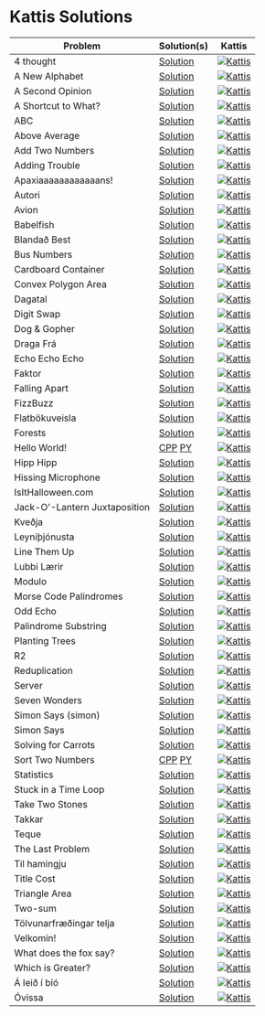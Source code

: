 # Kattis Solutions


| Problem | Solution(s) | Kattis |
| --------------------- | ---------------------- | --------------- |
| 4 thought | [Solution](./solutions/4thought.py) | [![Kattis](kattis_logo.png)](https://open.kattis.com/problems/4thought) |
| A New Alphabet | [Solution](./solutions/anewalphabet.cpp) | [![Kattis](kattis_logo.png)](https://open.kattis.com/problems/anewalphabet) |
| A Second Opinion | [Solution](./solutions/asecondopinion.py) | [![Kattis](kattis_logo.png)](https://open.kattis.com/problems/secondopinion) |
| A Shortcut to What? | [Solution](./solutions/ashortcuttowhat.py) | [![Kattis](kattis_logo.png)](https://open.kattis.com/problems/shortcuttowhat) |
| ABC | [Solution](./solutions/abc.py) | [![Kattis](kattis_logo.png)](https://open.kattis.com/problems/abc) |
| Above Average | [Solution](./solutions/aboveaverage.cpp) | [![Kattis](kattis_logo.png)](https://open.kattis.com/problems/aboveaverage) |
| Add Two Numbers | [Solution](./solutions/addtwonumbers.cpp) | [![Kattis](kattis_logo.png)](https://open.kattis.com/problems/addtwonumbers) |
| Adding Trouble | [Solution](./solutions/addingtrouble.py) | [![Kattis](kattis_logo.png)](https://open.kattis.com/problems/addingtrouble) |
| Apaxiaaaaaaaaaaaans! | [Solution](./solutions/apaxiaaaaaaaaaaaans.cpp) | [![Kattis](kattis_logo.png)](https://open.kattis.com/problems/apaxiaaans) |
| Autori | [Solution](./solutions/autori.py) | [![Kattis](kattis_logo.png)](https://open.kattis.com/problems/autori) |
| Avion | [Solution](./solutions/avion.cpp) | [![Kattis](kattis_logo.png)](https://open.kattis.com/problems/avion) |
| Babelfish | [Solution](./solutions/babelfish.cpp) | [![Kattis](kattis_logo.png)](https://open.kattis.com/problems/babelfish) |
| Blandað Best | [Solution](./solutions/blandadbest.py) | [![Kattis](kattis_logo.png)](https://open.kattis.com/problems/blandadbest) |
| Bus Numbers | [Solution](./solutions/busnumbers2.py) | [![Kattis](kattis_logo.png)](https://open.kattis.com/problems/busnumbers2) |
| Cardboard Container | [Solution](./solutions/cardboardcontainer.cpp) | [![Kattis](kattis_logo.png)](https://open.kattis.com/problems/cardboardcontainer) |
| Convex Polygon Area | [Solution](./solutions/convexpolygonarea/) | [![Kattis](kattis_logo.png)](https://open.kattis.com/problems/convexpolygonarea) |
| Dagatal | [Solution](./solutions/dagatal.py) | [![Kattis](kattis_logo.png)](https://open.kattis.com/problems/dagatal) |
| Digit Swap | [Solution](./solutions/digitswap.cpp) | [![Kattis](kattis_logo.png)](https://open.kattis.com/problems/digitswap) |
| Dog & Gopher | [Solution](./solutions/doggopher.cpp) | [![Kattis](kattis_logo.png)](https://open.kattis.com/problems/doggopher) |
| Draga Frá | [Solution](./solutions/dragafra.py) | [![Kattis](kattis_logo.png)](https://open.kattis.com/problems/dragafra) |
| Echo Echo Echo | [Solution](./solutions/echoechoecho.cpp) | [![Kattis](kattis_logo.png)](https://open.kattis.com/problems/echoechoecho) |
| Faktor | [Solution](./solutions/faktor.cpp) | [![Kattis](kattis_logo.png)](https://open.kattis.com/problems/faktor) |
| Falling Apart | [Solution](./solutions/fallingapart.cpp) | [![Kattis](kattis_logo.png)](https://open.kattis.com/problems/fallingapart) |
| FizzBuzz | [Solution](./solutions/fizzbuzz.cpp) | [![Kattis](kattis_logo.png)](https://open.kattis.com/problems/fizzbuzz) |
| Flatbökuveisla | [Solution](./solutions/flatbokuveisla.py) | [![Kattis](kattis_logo.png)](https://open.kattis.com/problems/flatbokuveisla) |
| Forests | [Solution](./solutions/forests.cpp) | [![Kattis](kattis_logo.png)](https://open.kattis.com/problems/forests) |
| Hello World! | [CPP](./solutions/helloworld.cpp) [PY](./solutions/helloworld.py) | [![Kattis](kattis_logo.png)](https://open.kattis.com/problems/hello) |
| Hipp Hipp | [Solution](./solutions/hipphipp.py) | [![Kattis](kattis_logo.png)](https://open.kattis.com/problems/hipphipp) |
| Hissing Microphone | [Solution](./solutions/hissingmicrophone.cpp) | [![Kattis](kattis_logo.png)](https://open.kattis.com/problems/hissingmicrophone) |
| IsItHalloween.com | [Solution](./solutions/isithalloween.py) | [![Kattis](kattis_logo.png)](https://open.kattis.com/problems/isithalloween) |
| Jack-O'-Lantern Juxtaposition | [Solution](./solutions/jackolanternjuxtaposition.cpp) | [![Kattis](kattis_logo.png)](https://open.kattis.com/problems/jackolanternjuxtaposition) |
| Kveðja | [Solution](./solutions/kvedja.py) | [![Kattis](kattis_logo.png)](https://open.kattis.com/problems/kvedja) |
| Leyniþjónusta | [Solution](./solutions/leynithjonusta.py) | [![Kattis](kattis_logo.png)](https://open.kattis.com/problems/leynithjonusta) |
| Line Them Up | [Solution](./solutions/lineup.cpp) | [![Kattis](kattis_logo.png)](https://open.kattis.com/problems/lineup) |
| Lubbi Lærir | [Solution](./solutions/lubbilaerir.py) | [![Kattis](kattis_logo.png)](https://open.kattis.com/problems/lubbilaerir) |
| Modulo | [Solution](./solutions/modulo.cpp) | [![Kattis](kattis_logo.png)](https://open.kattis.com/problems/modulo) |
| Morse Code Palindromes | [Solution](./solutions/morsecodepalindromes.cpp) | [![Kattis](kattis_logo.png)](https://open.kattis.com/problems/morsecodepalindromes) |
| Odd Echo | [Solution](./solutions/oddecho.cpp) | [![Kattis](kattis_logo.png)](https://open.kattis.com/problems/oddecho) |
| Palindrome Substring | [Solution](./solutions/palindromesubstring.cpp) | [![Kattis](kattis_logo.png)](https://open.kattis.com/problems/palindromesubstring) |
| Planting Trees | [Solution](./solutions/plantingtrees.cpp) | [![Kattis](kattis_logo.png)](https://open.kattis.com/problems/plantingtrees) |
| R2 | [Solution](./solutions/r2.cpp) | [![Kattis](kattis_logo.png)](https://open.kattis.com/problems/r2) |
| Reduplication | [Solution](./solutions/reduplikation.py) | [![Kattis](kattis_logo.png)](https://open.kattis.com/problems/reduplikation) |
| Server | [Solution](./solutions/server.cpp) | [![Kattis](kattis_logo.png)](https://open.kattis.com/problems/server) |
| Seven Wonders | [Solution](./solutions/sevenwonders.cpp) | [![Kattis](kattis_logo.png)](https://open.kattis.com/problems/sevenwonders) |
| Simon Says (simon) | [Solution](./solutions/simon.cpp) | [![Kattis](kattis_logo.png)](https://open.kattis.com/problems/simon) |
| Simon Says | [Solution](./solutions/simonsays.cpp) | [![Kattis](kattis_logo.png)](https://open.kattis.com/problems/simonsays) |
| Solving for Carrots | [Solution](./solutions/carrots.cpp) | [![Kattis](kattis_logo.png)](https://open.kattis.com/problems/carrots) |
| Sort Two Numbers | [CPP](./solutions/sorttwonumbers.cpp) [PY](./solutions/sorttwonumbers.py) | [![Kattis](kattis_logo.png)](https://open.kattis.com/problems/sorttwonumbers) |
| Statistics | [Solution](./solutions/statistics.py) | [![Kattis](kattis_logo.png)](https://open.kattis.com/problems/statistics) |
| Stuck in a Time Loop | [Solution](./solutions/timeloop.cpp) | [![Kattis](kattis_logo.png)](https://open.kattis.com/problems/timeloop) |
| Take Two Stones | [Solution](./solutions/twostones.cpp) | [![Kattis](kattis_logo.png)](https://open.kattis.com/problems/twostones) |
| Takkar | [Solution](./solutions/takkar.py) | [![Kattis](kattis_logo.png)](https://open.kattis.com/problems/takkar) |
| Teque | [Solution](./solutions/teque.cpp) | [![Kattis](kattis_logo.png)](https://open.kattis.com/problems/teque) |
| The Last Problem | [Solution](./solutions/thelastproblem.cpp) | [![Kattis](kattis_logo.png)](https://open.kattis.com/problems/thelastproblem) |
| Til hamingju | [Solution](./solutions/tilhamingju.py) | [![Kattis](kattis_logo.png)](https://open.kattis.com/problems/tilhamingju) |
| Title Cost | [Solution](./solutions/titlecost.py) | [![Kattis](kattis_logo.png)](https://open.kattis.com/problems/titlecost) |
| Triangle Area | [Solution](./solutions/triarea.cpp) | [![Kattis](kattis_logo.png)](https://open.kattis.com/problems/triarea) |
| Two-sum | [Solution](./solutions/twosum.cpp) | [![Kattis](kattis_logo.png)](https://open.kattis.com/problems/twosum) |
| Tölvunarfræðingar telja | [Solution](./solutions/tolvunarfraedingartelja.py) | [![Kattis](kattis_logo.png)](https://open.kattis.com/problems/tolvunarfraedingartelja) |
| Velkomin! | [Solution](./solutions/velkomin.py) | [![Kattis](kattis_logo.png)](https://open.kattis.com/problems/velkomin) |
| What does the fox say? | [Solution](./solutions/whatdoesthefoxsay.cpp) | [![Kattis](kattis_logo.png)](https://open.kattis.com/problems/whatdoesthefoxsay) |
| Which is Greater? | [Solution](./solutions/whichisgreater.py) | [![Kattis](kattis_logo.png)](https://open.kattis.com/problems/whichisgreater) |
| Á leið í bíó | [Solution](./solutions/aleidibio.py) | [![Kattis](kattis_logo.png)](https://open.kattis.com/problems/aleidibio) |
| Óvissa | [Solution](./solutions/ovissa.py) | [![Kattis](kattis_logo.png)](https://open.kattis.com/problems/ovissa) |